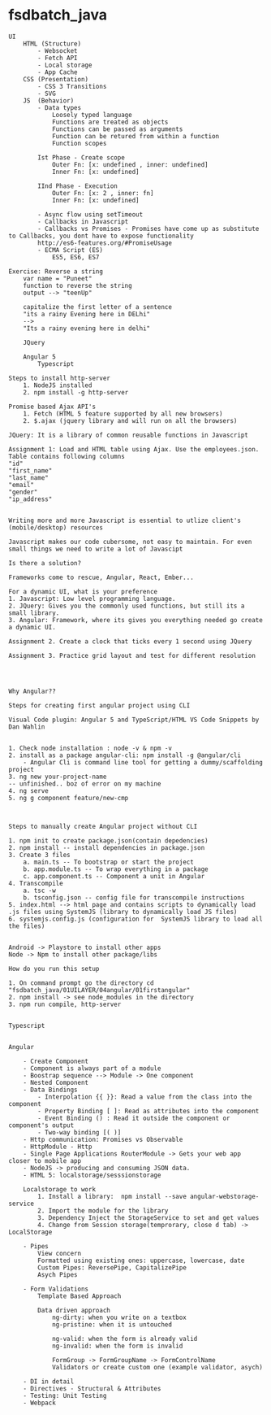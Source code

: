 # fsdbatch_java

    UI
        HTML (Structure)
            - Websocket
            - Fetch API
            - Local storage
            - App Cache
        CSS (Presentation)
            - CSS 3 Transitions
            - SVG
        JS  (Behavior)
            - Data types
                Loosely typed language
                Functions are treated as objects
                Functions can be passed as arguments
                Function can be retured from within a function
                Function scopes

            Ist Phase - Create scope
                Outer Fn: [x: undefined , inner: undefined]
                Inner Fn: [x: undefined]

            IInd Phase - Execution
                Outer Fn: [x: 2 , inner: fn]
                Inner Fn: [x: undefined]
            
            - Async flow using setTimeout
            - Callbacks in Javascript
            - Callbacks vs Promises - Promises have come up as substitute to Callbacks, you dont have to expose functionality
            http://es6-features.org/#PromiseUsage
            - ECMA Script (ES) 
                ES5, ES6, ES7

    Exercise: Reverse a string
        var name = "Puneet"
        function to reverse the string
        output --> "teenUp"

        capitalize the first letter of a sentence
        "its a rainy Evening here in DELhi"
        -->
        "Its a rainy evening here in delhi"

        JQuery

        Angular 5
            Typescript
    
    Steps to install http-server
        1. NodeJS installed
        2. npm install -g http-server

    Promise based Ajax API's
        1. Fetch (HTML 5 feature supported by all new browsers)
        2. $.ajax (jquery library and will run on all the browsers)

    JQuery: It is a library of common reusable functions in Javascript

    Assignment 1: Load and HTML table using Ajax. Use the employees.json. Table contains following columns
    "id"
    "first_name"
    "last_name"
    "email"
    "gender"
    "ip_address"


    Writing more and more Javascript is essential to utlize client's (mobile/desktop) resources

    Javascript makes our code cubersome, not easy to maintain. For even small things we need to write a lot of Javascipt

    Is there a solution?

    Frameworks come to rescue, Angular, React, Ember...

    For a dynamic UI, what is your preference
    1. Javascript: Low level programming language.
    2. JQuery: Gives you the commonly used functions, but still its a small library.
    3. Angular: Framework, where its gives you everything needed go create a dynamic UI.

    Assignment 2. Create a clock that ticks every 1 second using JQuery

    Assignment 3. Practice grid layout and test for different resolution




    Why Angular??

    Steps for creating first angular project using CLI

    Visual Code plugin: Angular 5 and TypeScript/HTML VS Code Snippets by Dan Wahlin


    1. Check node installation : node -v & npm -v
    2. install as a package angular-cli: npm install -g @angular/cli
        - Angular Cli is command line tool for getting a dummy/scaffolding project
    3. ng new your-project-name
    -- unfinished.. boz of error on my machine
    4. ng serve
    5. ng g component feature/new-cmp
    


    Steps to manually create Angular project without CLI

    1. npm init to create package.json(contain depedencies)
    2. npm install -- install dependencies in package.json
    3. Create 3 files
        a. main.ts -- To bootstrap or start the project
        b. app.module.ts -- To wrap everything in a package
        c. app.component.ts -- Component a unit in Angular
    4. Transcompile
        a. tsc -w
        b. tsconfig.json -- config file for transcompile instructions
    5. index.html --> html page and contains scripts to dynamically load .js files using SystemJS (library to dynamically load JS files)
    6. systemjs.config.js (configuration for  SystemJS library to load all the files)


    Android -> Playstore to install other apps
    Node -> Npm to install other package/libs

    How do you run this setup

    1. On command prompt go the directory cd "fsdbatch_java/01UILAYER/04angular/01firstangular"
    2. npm install -> see node_modules in the directory
    3. npm run compile, http-server


    Typescript


    Angular
    
        - Create Component
        - Component is always part of a module
        - Boostrap sequence --> Module -> One component
        - Nested Component
        - Data Bindings
            - Interpolation {{ }}: Read a value from the class into the component
            - Property Binding [ ]: Read as attributes into the component
            - Event Binding () : Read it outside the component or component's output
            - Two-way binding [( )]
        - Http communication: Promises vs Observable
        - HttpModule - Http
        - Single Page Applications RouterModule -> Gets your web app closer to mobile app
        - NodeJS -> producing and consuming JSON data.
        - HTML 5: localstorage/sesssionstorage

        Localstorage to work
            1. Install a library:  npm install --save angular-webstorage-service
            2. Import the module for the library
            3. Dependency Inject the StorageService to set and get values
            4. Change from Session storage(temprorary, close d tab) -> LocalStorage

        - Pipes
            View concern
            Formatted using existing ones: uppercase, lowercase, date
            Custom Pipes: ReversePipe, CapitalizePipe
            Asych Pipes

        - Form Validations
            Template Based Approach

            Data driven approach
                ng-dirty: when you write on a textbox
                ng-pristine: when it is untouched

                ng-valid: when the form is already valid
                ng-invalid: when the form is invalid

                FormGroup -> FormGroupName -> FormControlName
                Validators or create custom one (example validator, asych)

        - DI in detail
        - Directives - Structural & Attributes
        - Testing: Unit Testing
        - Webpack






